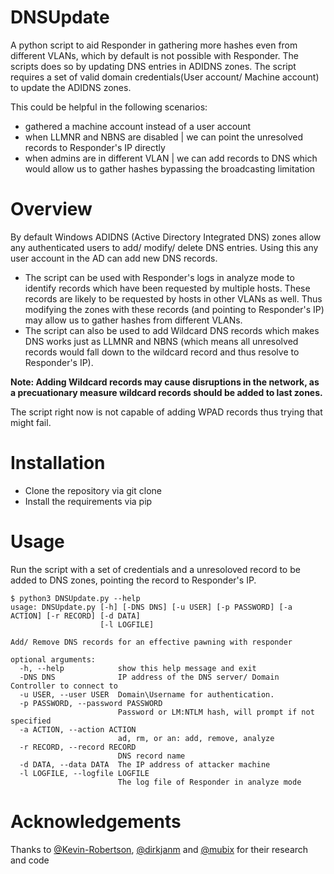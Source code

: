 # DNSUpdate

A python script to aid Responder in gathering more hashes even from different VLANs, which by default is not possible with Responder. The scripts does so by updating DNS entries in ADIDNS zones. The script requires a set of valid domain credentials(User account/ Machine account) to update the ADIDNS zones.

This could be helpful in the following scenarios:
- gathered a machine account instead of a user account
- when LLMNR and NBNS are disabled | we can point the unresolved records to Responder's IP directly
- when admins are in different VLAN | we can add records to DNS which would allow us to gather hashes bypassing the broadcasting limitation

# Overview

By default Windows ADIDNS (Active Directory Integrated DNS) zones allow any authenticated users to add/ modify/ delete DNS entries. Using this any user account in the AD can add new DNS records. 

- The script can be used with Responder's logs in analyze mode to identify records which have been requested by multiple hosts. These records are likely to be requested by hosts in other VLANs as well. Thus modifying the zones with these records (and pointing to Responder's IP) may allow us to gather hashes from different VLANs.
- The script can also be used to add Wildcard DNS records which makes DNS works just as LLMNR and NBNS (which means all unresolved records would fall down to the wildcard record and thus resolve to Responder's IP).

**Note: Adding Wildcard records may cause disruptions in the network, as a precuationary measure wildcard records should be added to last zones.**

The script right now is not capable of adding WPAD records thus trying that might fail. 

# Installation

- Clone the repository via git clone 
- Install the requirements via pip

# Usage
Run the script with a set of credentials and a unresoloved record to be added to DNS zones, pointing the record to Responder's IP.
```
$ python3 DNSUpdate.py --help
usage: DNSUpdate.py [-h] [-DNS DNS] [-u USER] [-p PASSWORD] [-a ACTION] [-r RECORD] [-d DATA]
                    [-l LOGFILE]

Add/ Remove DNS records for an effective pawning with responder

optional arguments:
  -h, --help            show this help message and exit
  -DNS DNS              IP address of the DNS server/ Domain Controller to connect to
  -u USER, --user USER  Domain\Username for authentication.
  -p PASSWORD, --password PASSWORD
                        Password or LM:NTLM hash, will prompt if not specified
  -a ACTION, --action ACTION
                        ad, rm, or an: add, remove, analyze
  -r RECORD, --record RECORD
                        DNS record name
  -d DATA, --data DATA  The IP address of attacker machine
  -l LOGFILE, --logfile LOGFILE
                        The log file of Responder in analyze mode
```
# Acknowledgements

Thanks to [@Kevin-Robertson](https://github.com/Kevin-Robertson), [@dirkjanm](https://github.com/dirkjanm) and [@mubix](https://github.com/mubix) for their research and code
